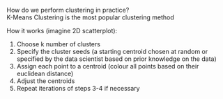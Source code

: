 How do we perform clustering in practice?\
K-Means Clustering is the most popular clustering method

How it works (imagine 2D scatterplot):
1. Choose k number of clusters
2. Specify the cluster seeds (a starting centroid chosen at random or specified by the data scientist based on prior knowledge on the data)
3. Assign each point to a centroid (colour all points based on their euclidean distance)
4. Adjust the centroids
5. Repeat iterations of steps 3-4 if necessary


